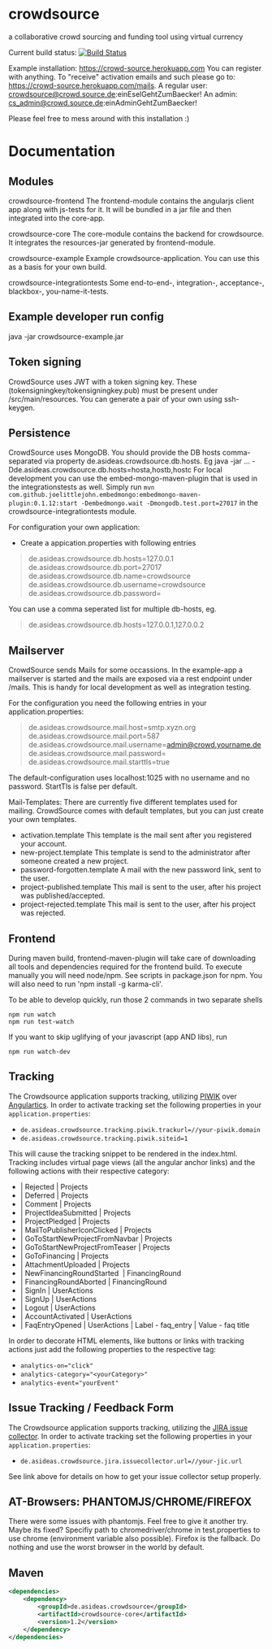 # crowdsource
a collaborative crowd sourcing and funding tool using virtual currency

Current build status: [![Build Status](https://travis-ci.org/as-ideas/crowdsource.svg?branch=master)](https://travis-ci.org/as-ideas/crowdsource)

Example installation: https://crowd-source.herokuapp.com 
You can register with anything. To "receive" activation emails and such please go to: https://crowd-source.herokuapp.com/mails.
A regular user:  crowdsource@crowd.source.de:einEselGehtZumBaecker!
An admin:  cs_admin@crowd.source.de:einAdminGehtZumBaecker!

Please feel free to mess around with this installation :)

Documentation
=============

Modules
-------
crowdsource-frontend
The frontend-module contains the angularjs client app along with js-tests for it. It will be bundled in a jar file and then integrated into the core-app.

crowdsource-core
The core-module contains the backend for crowdsource. It integrates the resources-jar generated by frontend-module.

crowdsource-example
Example crowdsource-application. You can use this as a basis for your own build.

crowdsource-integrationtests
Some end-to-end-, integration-, acceptance-, blackbox-, you-name-it-tests.


Example developer run config
----------------------------
java -jar crowdsource-example.jar


Token signing
-------------
CrowdSource uses JWT with a token signing key. These (tokensigningkey/tokensigningkey.pub) must be present under /src/main/resources.
You can generate a pair of your own using ssh-keygen.


Persistence
-----------
CrowdSource uses MongoDB. You should provide the DB hosts comma-separated via property de.asideas.crowdsource.db.hosts.
Eg java -jar ... -Dde.asideas.crowdsource.db.hosts=hosta,hostb,hostc
For local development you can use the embed-mongo-maven-plugin that is used in the integrationstests as well.
Simply run 
`mvn com.github.joelittlejohn.embedmongo:embedmongo-maven-plugin:0.1.12:start -Dembedmongo.wait -Dmongodb.test.port=27017` 
in the crowdsource-integrationtests module.

For configuration your own application:
- Create a appication.properties with following entries
> de.asideas.crowdsource.db.hosts=127.0.0.1
> de.asideas.crowdsource.db.port=27017
> de.asideas.crowdsource.db.name=crowdsource
> de.asideas.crowdsource.db.username=crowdsource
> de.asideas.crowdsource.db.password=

You can use a comma seperated list for multiple db-hosts, eg.
> de.asideas.crowdsource.db.hosts=127.0.0.1,127.0.0.2


Mailserver
----------
CrowdSource sends Mails for some occassions. In the example-app a mailserver is started and the mails are exposed via a rest endpoint under /mails.
This is handy for local development as well as integration testing.

For the configuration you need the following entries in your application.properties:
> de.asideas.crowdsource.mail.host=smtp.xyzn.org
> de.asideas.crowdsource.mail.port=587
> de.asideas.crowdsource.mail.username=admin@crowd.yourname.de
> de.asideas.crowdsource.mail.password=
> de.asideas.crowdsource.mail.starttls=true

The default-configuration uses localhost:1025 with no username and no password. StartTls is false per default.

Mail-Templates: There are currently five different templates used for mailing. CrowdSource comes with default templates, but you can just create your own templates.
- activation.template
    This template is the mail sent after you registered your account.
- new-project.template
    This template is send to the administrator after someone created a new project.
- password-forgotten.template
    A mail with the new password link, sent to the user.
- project-published.template
    This mail is sent to the user, after his project was published/accepted.
- project-rejected.template
    This mail is sent to the user, after his project was rejected.


Frontend
--------

During maven build, frontend-maven-plugin will take care of downloading all tools and dependencies required for the frontend build.
To execute manually you will need node/npm. See scripts in package.json for npm.
You will also need to run 'npm install -g karma-cli'.

To be able to develop quickly, run those 2 commands in two separate shells

```
npm run watch
npm run test-watch
```

If you want to skip uglifying of your javascript (app AND libs), run

```
npm run watch-dev
```

Tracking
--------

The Crowdsource application supports tracking, utilizing [PIWIK](http://http://piwik.org/) over [Angulartics](https://luisfarzati.github.io/angulartics/).
In order to activate tracking set the following properties in your `application.properties`:
 
 * `de.asideas.crowdsource.tracking.piwik.trackurl=//your-piwik.domain`
 * `de.asideas.crowdsource.tracking.piwik.siteid=1`

This will cause the tracking snippet to be rendered in the index.html.
Tracking includes virtual page views (all the angular anchor links) and the following actions with their respective category:

 * | Rejected   | Projects        
 * | Deferred   | Projects        
 * | Comment    | Projects        
 * | ProjectIdeaSubmitted   | Projects        
 * | ProjectPledged | Projects        
 * | MailToPublisherIconClicked | Projects        
 * | GoToStartNewProjectFromNavbar  | Projects        
 * | GoToStartNewProjectFromTeaser  | Projects        
 * | GoToFinancing  | Projects        
 * | AttachmentUploaded  | Projects        
 * | NewFinancingRoundStarted   | FinancingRound 
 * | FinancingRoundAborted  | FinancingRound  
 * | SignIn | UserActions     
 * | SignUp | UserActions     
 * | Logout | UserActions      
 * | AccountActivated   | UserActions     
 * | FaqEntryOpened | UserActions | Label - faq_entry | Value - faq title     
   
In order to decorate HTML elements, like buttons or links with tracking actions just add the following properties to the respective tag:
 * `analytics-on="click"`
 * `analytics-category="<yourCategory>" `
 * `analytics-event="yourEvent"`

Issue Tracking / Feedback Form
-------------------------

The Crowdsource application supports tracking, utilizing the [JIRA issue collector](https://confluence.atlassian.com/jira/using-the-issue-collector-288657654.html).
In order to activate tracking set the following properties in your `application.properties`:

 * `de.asideas.crowdsource.jira.issuecollector.url=//your-jic.url`

See link above for details on how to get your issue collector setup properly.

AT-Browsers: PHANTOMJS/CHROME/FIREFOX
-------------------------------------

There were some issues with phantomjs. Feel free to give it another try. Maybe its fixed?
Specifiy path to chromedriver/chrome in test.properties to use chrome (environment variable also possible).
Firefox is the fallback. Do nothing and use the worst browser in the world by default.

Maven
-----
```xml
<dependencies>
    <dependency>
        <groupId>de.asideas.crowdsource</groupId>
        <artifactId>crowdsource-core</artifactId>
        <version>1.2</version>
    </dependency>
</dependencies>

```